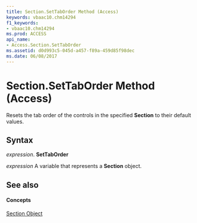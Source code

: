 ```yaml
---
title: Section.SetTabOrder Method (Access)
keywords: vbaac10.chm14294
f1_keywords:
- vbaac10.chm14294
ms.prod: ACCESS
api_name:
- Access.Section.SetTabOrder
ms.assetid: d0d993c5-045d-a457-f89a-459d85f98dec
ms.date: 06/08/2017
---
```



# Section.SetTabOrder Method (Access)

Resets the tab order of the controls in the specified  **Section** to their default values.


## Syntax

 _expression_. **SetTabOrder**

 _expression_ A variable that represents a **Section** object.


## See also


#### Concepts


[Section Object](section-object-access.md)

